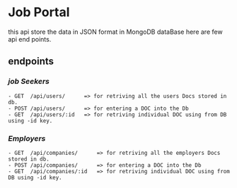 
# Job Portal 
 this api store the data in JSON format in MongoDB dataBase here are few api end points.

## endpoints
### ***job Seekers*** 
 ```
- GET  /api/users/      => for retriving all the users Docs stored in db.
- POST /api/users/      => for entering a DOC into the Db
- GET  /api/users/:id   => for retriving individual DOC using from DB using -id key.

 ```

### ***Employers***
 ```
- GET  /api/companies/      => for retriving all the employers Docs stored in db.
- POST /api/companies/      => for entering a DOC into the Db
- GET  /api/companies/:id   => for retriving individual DOC using from DB using -id key.

 ```